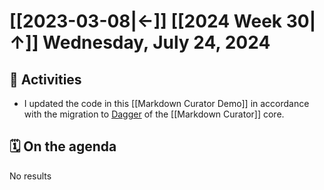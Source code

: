 <!--query:dayNav-->
# [[2023-03-08|←]] [[2024 Week 30|↑]] Wednesday, July 24, 2024
<!--/query (b0715462)-->

## 🏃 Activities

- I updated the code in this [[Markdown Curator Demo]] in accordance with the migration to [Dagger](https://dagger.dev) of the [[Markdown Curator]] core.

## 🗓️ On the agenda

<!--query:timeline-->
No results
<!--/query (a43619f3)-->
